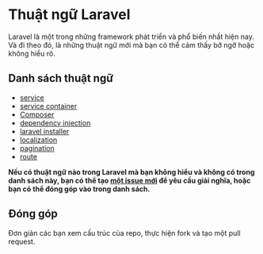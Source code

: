 # Thuật ngữ Laravel

Laravel là một trong những framework phát triển và phổ biến nhất hiện nay. Và đi theo đó, là những thuật ngữ mới mà bạn có thể cảm thấy bỡ ngỡ hoặc không hiểu rõ.

## Danh sách thuật ngữ

* [service](data/service.md)
* [service container](data/service_container.md)
* [Composer](data/composer.md)
* [dependency injection](data/dependency_injection.md)
* [laravel installer](data/laravel_installer.md)
* [localization](data/localization.md)
* [pagination](data/pagination.md)
* [route](data/route.md)

**Nếu có thuật ngữ nào trong Laravel mà bạn không hiểu và không có trong danh sách này, bạn có thể tạo [một issue mới](https://github.com/petehouston/thuat-ngu-laravel/issues) để yêu cầu giải nghĩa, hoặc bạn có thể đóng góp vào trong danh sách.**

## Đóng góp

Đơn giản các bạn xem cấu trúc của repo, thực hiện fork và tạo một pull request.